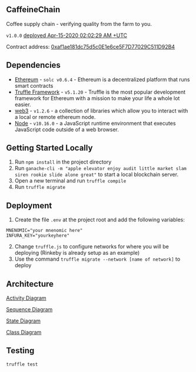 ## CaffeineChain

Coffee supply chain - verifying quality from the farm to you.

`v1.0.0` [deployed Apr-15-2020 02:02:29 AM +UTC](https://rinkeby.etherscan.io/tx/0x24b458ca5eebbb90fda4d5e6d0284a8bb69b66bc431000c8d421674bf19ff196)

Contract address: [0xaf1ae181dc75d5c0E1e6ce5F7D77029C511D92B4](https://rinkeby.etherscan.io/address/0xaf1ae181dc75d5c0E1e6ce5F7D77029C511D92B4)

## Dependencies

- [Ethereum](https://www.ethereum.org/) - `solc v0.6.4` - Ethereum is a decentralized platform that runs smart contracts
- [Truffle Framework](http://truffleframework.com/) - `v5.1.20` - Truffle is the most popular development framework for Ethereum with a mission to make your life a whole lot easier.
- [web3](https://github.com/ethereum/web3.js/) - `v1.2.6` - a collection of libraries which allow you to interact with a local or remote ethereum node.
- [Node](https://nodejs.org/en/about/) - `v10.16.0` - a JavaScript runtime environment that executes JavaScript code outside of a web browser.

## Getting Started Locally

1. Run `npm install` in the project directory
2. Run `ganache-cli -m "apple elevator enjoy audit little market slam siren rookie slide alone great"` to start a local blockchain server.
3. Open a new terminal and run `truffle compile`
4. Run `truffle migrate`

## Deployment

1. Create the file `.env` at the project root and add the following variables:

```
MNENOMIC="your mnenomic here"
INFURA_KEY="yourkeyhere"
```

2. Change `truffle.js` to configure networks for where you will be deploying (Rinkeby is already setup as an example)
3. Use the command `truffle migrate --network [name of network]` to deploy

## Architecture

[Activity Diagram](./assets/activity.png)

[Sequence Diagram](./assets/sequence.png)

[State Diagram](./assets/state.png)

[Class Diagram](./assets/class.png)

## Testing

```
truffle test
```
